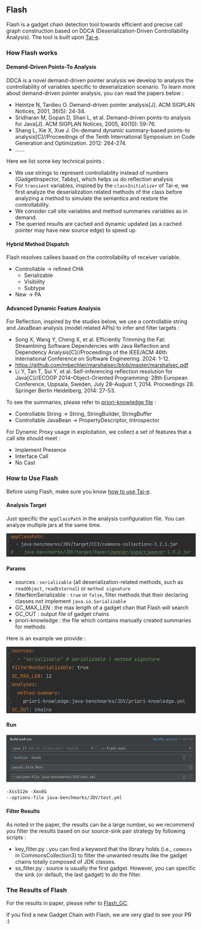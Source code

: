 ## Flash

Flash is a gadget chain detection tool towards efficient and precise call graph construction based on DDCA (Deserialization-Driven Controllability Analysis). The tool is built upon [Tai-e](https://github.com/pascal-lab/Tai-e).



### How Flash works

#### Demand-Driven Points-To Analysis

DDCA is a novel demand-driven pointer analysis we develop to analysis the controllability of variables specific to deserialization scenario. To learn more about demand-driven pointer analysis, you can read the papers below :

- Heintze N, Tardieu O. Demand-driven pointer analysis[J]. ACM SIGPLAN Notices, 2001, 36(5): 24-34.
- Sridharan M, Gopan D, Shan L, et al. Demand-driven points-to analysis for Java[J]. ACM SIGPLAN Notices, 2005, 40(10): 59-76.
- Shang L, Xie X, Xue J. On-demand dynamic summary-based points-to analysis[C]//Proceedings of the Tenth International Symposium on Code Generation and Optimization. 2012: 264-274.
- ......

Here we list some key technical points :

- We use strings to represent controllability instead of numbers (GadgetInspector, Tabby), which helps us do reflection analysis
- For `transient` variables, inspired by the `classInitializer` of Tai-e, we first analyze the deserialization related methods of the class before analyzing a method to simulate the semantics and restore the controllability.
- We consider call site variables and method summaries variables as in demand.
- The queried results are cached and dynamic updated (as a cached pointer may have new source edge) to speed up.

#### Hybrid Method Dispatch

Flash resolves callees based on the controllability of receiver variable.

- Controllable -> refined CHA
    - Serializable
    - Visibility
    - Subtype
- New -> PA

#### Advanced Dynamic Feature Analysis

For Reflection, inspired by the studies below, we use a controllable string and JavaBean analysis (model related APIs) to infer and filter targets :

- Song X, Wang Y, Cheng X, et al. Efficiently Trimming the Fat: Streamlining Software Dependencies with Java Reflection and Dependency Analysis[C]//Proceedings of the IEEE/ACM 46th International Conference on Software Engineering. 2024: 1-12.
- https://github.com/mbechler/marshalsec/blob/master/marshalsec.pdf
- Li Y, Tan T, Sui Y, et al. Self-inferencing reflection resolution for Java[C]//ECOOP 2014–Object-Oriented Programming: 28th European Conference, Uppsala, Sweden, July 28–August 1, 2014. Proceedings 28. Springer Berlin Heidelberg, 2014: 27-53.

To see the summaries, please refer to [priori-knowledge file](https://github.com/AnnoymousRep/Flash/blob/main/java-benchmarks/JDV/test.yml) :

- Controllable String -> String, StringBuilder, StringBuffer
- Controllable JavaBean -> PropertyDescriptor, Introspector

For Dynamic Proxy usage in exploitation, we collect a set of features that a call site should meet :

- Implement Presence
- Interface Call
- No Cast

### How to Use Flash

Before using Flash, make sure you know [how to use Tai-e](https://tai-e.pascal-lab.net/docs/current/reference/en/index-single.html).

#### Analysis Target

Just specific the `appClassPath` in the analysis configuration file. You can analyze multiple jars at the same time.

![image-20241017170102063](./docs/img/target.png)

#### Params

- sources : `serializable`  (all deserialization-related methods, such as `readObject`, `readExternal`) or `method signature`
- filterNonSerializable : `true` or `false`, filter methods that their declaring classes not implement `java.io.Serializable`
- GC_MAX_LEN : the max length of a gadget chan that Flash will search
- GC_OUT : output file of gadget chains
- priori-knowledge : the file which contains manually created summaries for methods

Here is an example we provide :

![image-20241017170943648](./docs/img/param.png)

#### Run

![image-20241017171106293](./docs/img/run.png)

~~~
-Xss512m -Xmx8G
--options-file java-benchmarks/JDV/test.yml
~~~

#### Filter Results

As noted in the paper, the results can be a large number, so we recommend you filter the results based on our source-sink pair strategy by following scripts :

- key_filter.py : you can find a keyword that the library holds (i.e., `commons` in CommonsCollection3) to filter the unwanted results like the gadget chains totally composed of JDK classes.
- ss_filter.py : source is usually the first gadget. However, you can specific the sink (or default, the last gadget) to do the filter.

### The Results of Flash

For the results in paper, please refer to [Flash_GC](https://github.com/AnnoymousRep/Flash_GC).

If you find a new Gadget Chain with Flash, we are very glad to see your PR :)

